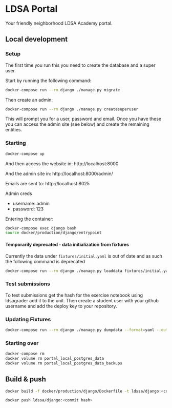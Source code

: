 # LDSA Portal

Your friendly neighborhood LDSA Academy portal.


## Local development

### Setup

The first time you run this you need to create the database and a super user.

Start by running the following command:

```bash
docker-compose run --rm django ./manage.py migrate
```

Then create an admin:

```bash
docker-compose run --rm django ./manage.py createsuperuser
```

This will prompt you for a user, password and email. Once you have these
you can access the admin site (see below) and create the remaining
entities.

### Starting

```bash
docker-compose up
```
And then access the website in:
http://localhost:8000

And the admin site in:
http://localhost:8000/admin/

Emails are sent to:
http://localhost:8025

Admin creds
* username: admin
* password: 123

Entering the container:
```bash
docker-compose exec django bash
source docker/production/django/entrypoint
```

#### Temporarily deprecated - data initialization from fixtures

Currently the data under `fixtures/initial.yaml` is out of date and as such the 
following command is deprecated

```bash
docker-compose run --rm django ./manage.py loaddata fixtures/initial.yaml
```

### Test submissions

To test submissions get the hash for the exercise notebook using ldsagrader add
it to the unit.
Then create a student user with your github username and add the deploy key to
your repository.




### Updating Fixtures

```bash
docker-compose run --rm django ./manage.py dumpdata --format=yaml --output=fixtures/initial.yaml
```

### Starting over
```bash
docker-compose rm
docker volume rm portal_local_postgres_data
docker volume rm portal_local_postgres_data_backups
```

## Build & push

```bash
docker build -f docker/production/django/Dockerfile -t ldssa/django:<commit hash> .
```

```bash
docker push ldssa/django:<commit hash>
```


